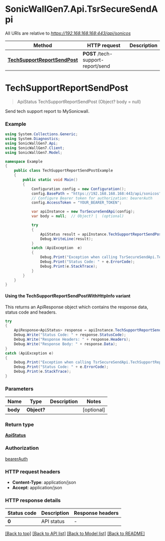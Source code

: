 # SonicWallGen7.Api.TsrSecureSendApi

All URIs are relative to *https://192.168.168.168:443/api/sonicos*

| Method | HTTP request | Description |
|--------|--------------|-------------|
| [**TechSupportReportSendPost**](TsrSecureSendApi.md#techsupportreportsendpost) | **POST** /tech-support-report/send |  |

<a id="techsupportreportsendpost"></a>
# **TechSupportReportSendPost**
> ApiStatus TechSupportReportSendPost (Object? body = null)



Send tech support report to MySonicwall.

### Example
```csharp
using System.Collections.Generic;
using System.Diagnostics;
using SonicWallGen7.Api;
using SonicWallGen7.Client;
using SonicWallGen7.Model;

namespace Example
{
    public class TechSupportReportSendPostExample
    {
        public static void Main()
        {
            Configuration config = new Configuration();
            config.BasePath = "https://192.168.168.168:443/api/sonicos";
            // Configure Bearer token for authorization: bearerAuth
            config.AccessToken = "YOUR_BEARER_TOKEN";

            var apiInstance = new TsrSecureSendApi(config);
            var body = null;  // Object? |  (optional) 

            try
            {
                ApiStatus result = apiInstance.TechSupportReportSendPost(body);
                Debug.WriteLine(result);
            }
            catch (ApiException  e)
            {
                Debug.Print("Exception when calling TsrSecureSendApi.TechSupportReportSendPost: " + e.Message);
                Debug.Print("Status Code: " + e.ErrorCode);
                Debug.Print(e.StackTrace);
            }
        }
    }
}
```

#### Using the TechSupportReportSendPostWithHttpInfo variant
This returns an ApiResponse object which contains the response data, status code and headers.

```csharp
try
{
    ApiResponse<ApiStatus> response = apiInstance.TechSupportReportSendPostWithHttpInfo(body);
    Debug.Write("Status Code: " + response.StatusCode);
    Debug.Write("Response Headers: " + response.Headers);
    Debug.Write("Response Body: " + response.Data);
}
catch (ApiException e)
{
    Debug.Print("Exception when calling TsrSecureSendApi.TechSupportReportSendPostWithHttpInfo: " + e.Message);
    Debug.Print("Status Code: " + e.ErrorCode);
    Debug.Print(e.StackTrace);
}
```

### Parameters

| Name | Type | Description | Notes |
|------|------|-------------|-------|
| **body** | **Object?** |  | [optional]  |

### Return type

[**ApiStatus**](ApiStatus.md)

### Authorization

[bearerAuth](../README.md#bearerAuth)

### HTTP request headers

 - **Content-Type**: application/json
 - **Accept**: application/json


### HTTP response details
| Status code | Description | Response headers |
|-------------|-------------|------------------|
| **0** | API status |  -  |

[[Back to top]](#) [[Back to API list]](../README.md#documentation-for-api-endpoints) [[Back to Model list]](../README.md#documentation-for-models) [[Back to README]](../README.md)

